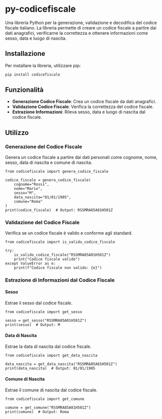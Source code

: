 # py-codicefiscale

Una libreria Python per la generazione, validazione e decodifica del codice fiscale italiano. La libreria permette di creare un codice fiscale a partire dai dati anagrafici, verificarne la correttezza e ottenere informazioni come sesso, data e luogo di nascita.

## Installazione

Per installare la libreria, utilizzare pip:

```bash
pip install codicefiscale
```
## Funzionalità
- **Generazione Codice Fiscale**: Crea un codice fiscale da dati anagrafici.
- **Validazione Codice Fiscale**: Verifica la correttezza del codice fiscale.
- **Estrazione Informazioni**: Rileva sesso, data e luogo di nascita dal codice fiscale.
## Utilizzo
### Generazione del Codice Fiscale
Genera un codice fiscale a partire dai dati personali come cognome, nome, sesso, data di nascita e comune di nascita.

```
from codicefiscale import genera_codice_fiscale

codice_fiscale = genera_codice_fiscale(
    cognome="Rossi",
    nome="Mario",
    sesso="M",
    data_nascita="01/01/1985",
    comune="Roma"
)
print(codice_fiscale)  # Output: RSSMRA85A01H501Z
```

### Validazione del Codice Fiscale
Verifica se un codice fiscale è valido e conforme agli standard.

```
from codicefiscale import is_valido_codice_fiscale

try:
    is_valido_codice_fiscale("RSSMRA85A01H501Z")
    print("Codice fiscale valido")
except ValueError as e:
    print(f"Codice fiscale non valido: {e}")
```

### Estrazione di Informazioni dal Codice Fiscale
#### Sesso
Estrae il sesso dal codice fiscale.

```
from codicefiscale import get_sesso

sesso = get_sesso("RSSMRA85A01H501Z")
print(sesso)  # Output: M
```
#### Data di Nascita
Estrae la data di nascita dal codice fiscale.

```
from codicefiscale import get_data_nascita

data_nascita = get_data_nascita("RSSMRA85A01H501Z")
print(data_nascita)  # Output: 01/01/1985
```
#### Comune di Nascita
Estrae il comune di nascita dal codice fiscale.

```
from codicefiscale import get_comune

comune = get_comune("RSSMRA85A01H501Z")
print(comune)  # Output: Roma
```